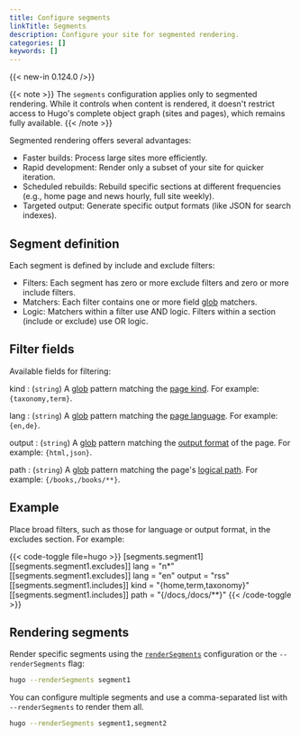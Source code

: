 ```yaml
---
title: Configure segments
linkTitle: Segments
description: Configure your site for segmented rendering.
categories: []
keywords: []
---
```


{{< new-in 0.124.0 />}}

{{< note >}}
The `segments` configuration applies only to segmented rendering. While it controls when content is rendered, it doesn't restrict access to Hugo's complete object graph (sites and pages), which remains fully available.
{{< /note >}}

Segmented rendering offers several advantages:

- Faster builds: Process large sites more efficiently.
- Rapid development: Render only a subset of your site for quicker iteration.
- Scheduled rebuilds: Rebuild specific sections at different frequencies (e.g., home page and news hourly, full site weekly).
- Targeted output: Generate specific output formats (like JSON for search indexes).

## Segment definition

Each segment is defined by include and exclude filters:

- Filters: Each segment has zero or more exclude filters and zero or more include filters.
- Matchers: Each filter contains one or more field [glob](g) matchers.
- Logic: Matchers within a filter use AND logic. Filters within a section (include or exclude) use OR logic.

## Filter fields

Available fields for filtering:

kind
: (`string`) A [glob](g) pattern matching the [page kind](g). For example: ` {taxonomy,term}`.

lang
: (`string`) A [glob](g) pattern matching the [page language]. For example: `{en,de}`.

output
: (`string`) A [glob](g) pattern matching the [output format](g) of the page. For example: `{html,json}`.

path
: (`string`) A [glob](g) pattern matching the page's [logical path](g). For example: `{/books,/books/**}`.

[page language]: /methods/page/language/

## Example

Place broad filters, such as those for language or output format, in the excludes section. For example:

{{< code-toggle file=hugo >}}
[segments.segment1]
  [[segments.segment1.excludes]]
    lang = "n*"
  [[segments.segment1.excludes]]
    lang   = "en"
    output = "rss"
  [[segments.segment1.includes]]
    kind = "{home,term,taxonomy}"
  [[segments.segment1.includes]]
    path = "{/docs,/docs/**}"
{{< /code-toggle >}}

## Rendering segments

Render specific segments using the [`renderSegments`] configuration or the `--renderSegments` flag:

```bash
hugo --renderSegments segment1
```

You can configure multiple segments and use a comma-separated list with `--renderSegments` to render them all.

```bash
hugo --renderSegments segment1,segment2
```

[`renderSegments`]: /configuration/all/#rendersegments
